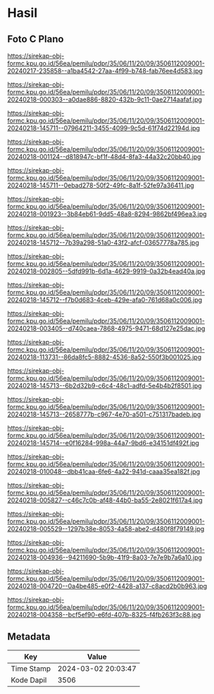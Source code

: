 # Hasil

## Foto C Plano

https://sirekap-obj-formc.kpu.go.id/56ea/pemilu/pdpr/35/06/11/20/09/3506112009001-20240217-235858--a1ba4542-27aa-4f99-b748-fab76ee4d583.jpg

https://sirekap-obj-formc.kpu.go.id/56ea/pemilu/pdpr/35/06/11/20/09/3506112009001-20240218-000303--a0dae886-8820-432b-9c11-0ae2714aafaf.jpg

https://sirekap-obj-formc.kpu.go.id/56ea/pemilu/pdpr/35/06/11/20/09/3506112009001-20240218-145711--07964211-3455-4099-9c5d-61f74d22194d.jpg

https://sirekap-obj-formc.kpu.go.id/56ea/pemilu/pdpr/35/06/11/20/09/3506112009001-20240218-001124--d818947c-bf1f-48d4-8fa3-44a32c20bb40.jpg

https://sirekap-obj-formc.kpu.go.id/56ea/pemilu/pdpr/35/06/11/20/09/3506112009001-20240218-145711--0ebad278-50f2-49fc-8a1f-52fe97a36411.jpg

https://sirekap-obj-formc.kpu.go.id/56ea/pemilu/pdpr/35/06/11/20/09/3506112009001-20240218-001923--3b84eb61-9dd5-48a8-8294-9862bf496ea3.jpg

https://sirekap-obj-formc.kpu.go.id/56ea/pemilu/pdpr/35/06/11/20/09/3506112009001-20240218-145712--7b39a298-51a0-43f2-afcf-03657778a785.jpg

https://sirekap-obj-formc.kpu.go.id/56ea/pemilu/pdpr/35/06/11/20/09/3506112009001-20240218-002805--5dfd991b-6d1a-4629-9919-0a32b4ead40a.jpg

https://sirekap-obj-formc.kpu.go.id/56ea/pemilu/pdpr/35/06/11/20/09/3506112009001-20240218-145712--f7b0d683-4ceb-429e-afa0-761d68a0c006.jpg

https://sirekap-obj-formc.kpu.go.id/56ea/pemilu/pdpr/35/06/11/20/09/3506112009001-20240218-003405--d740caea-7868-4975-9471-68d127e25dac.jpg

https://sirekap-obj-formc.kpu.go.id/56ea/pemilu/pdpr/35/06/11/20/09/3506112009001-20240218-113731--86da8fc5-8882-4536-8a52-550f3b001025.jpg

https://sirekap-obj-formc.kpu.go.id/56ea/pemilu/pdpr/35/06/11/20/09/3506112009001-20240218-145713--6b2d32b9-c6c4-48c1-adfd-5e4b4b2f8501.jpg

https://sirekap-obj-formc.kpu.go.id/56ea/pemilu/pdpr/35/06/11/20/09/3506112009001-20240218-145713--2658777b-c967-4e70-a501-c751317badeb.jpg

https://sirekap-obj-formc.kpu.go.id/56ea/pemilu/pdpr/35/06/11/20/09/3506112009001-20240218-145714--e0f16284-998a-44a7-9bd6-e34151df492f.jpg

https://sirekap-obj-formc.kpu.go.id/56ea/pemilu/pdpr/35/06/11/20/09/3506112009001-20240218-010048--dbb41caa-6fe6-4a22-941d-caaa35ea182f.jpg

https://sirekap-obj-formc.kpu.go.id/56ea/pemilu/pdpr/35/06/11/20/09/3506112009001-20240218-005827--c46c7c0b-af48-44b0-ba55-2e8021f617a4.jpg

https://sirekap-obj-formc.kpu.go.id/56ea/pemilu/pdpr/35/06/11/20/09/3506112009001-20240218-005529--1297b38e-8053-4a58-abe2-d480f8f79149.jpg

https://sirekap-obj-formc.kpu.go.id/56ea/pemilu/pdpr/35/06/11/20/09/3506112009001-20240218-004936--94211690-5b9b-41f9-8a03-7e7e9b7a6a10.jpg

https://sirekap-obj-formc.kpu.go.id/56ea/pemilu/pdpr/35/06/11/20/09/3506112009001-20240218-004720--0a4be485-e0f2-4428-a137-c8acd2b0b963.jpg

https://sirekap-obj-formc.kpu.go.id/56ea/pemilu/pdpr/35/06/11/20/09/3506112009001-20240218-004358--bcf5ef90-e6fd-407b-8325-f4fb263f3c88.jpg


## Metadata

| Key        | Value               |
| ---------- | ------------------- |
| Time Stamp | 2024-03-02 20:03:47 |
| Kode Dapil | 3506                |



